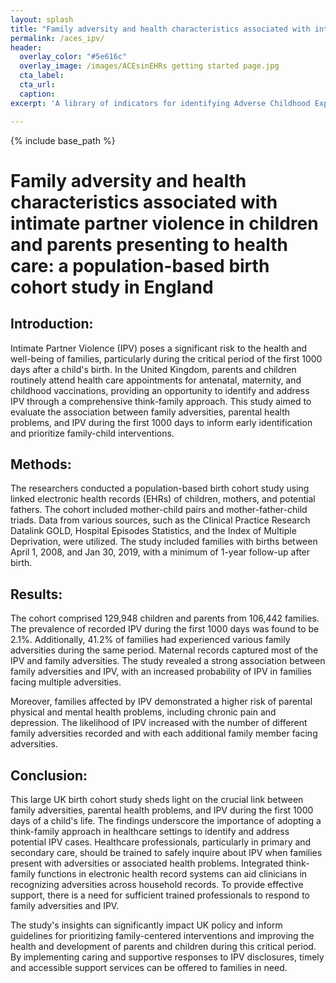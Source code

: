```yaml
---
layout: splash
title: "Family adversity and health characteristics associated with intimate partner violence in children and parents"
permalink: /aces_ipv/
header:
  overlay_color: "#5e616c"
  overlay_image: /images/ACEsinEHRs getting started page.jpg
  cta_label: 
  cta_url: 
  caption:
excerpt: 'A library of indicators for identifying Adverse Childhood Experiences (ACEs) in Electronic Health Records (EHRs) <br /> <small><a href="https://www.thelancet.com/journals/lanpub/article/PIIS2468-2667(23)00119-6/fulltext">New study out in Lancet Public Health!</a></small><br /><br /> {::nomarkdown}<iframe style="display: inline-block;" src=" " frameborder="0" scrolling="0" width="160px" height="30px"></iframe> <iframe style="display: inline-block;" src="" frameborder="0" scrolling="0" width="158px" height="30px"></iframe>{:/nomarkdown}'

---
```


{% include base_path %}

# Family adversity and health characteristics associated with intimate partner violence in children and parents presenting to health care: a population-based birth cohort study in England

## Introduction:

Intimate Partner Violence (IPV) poses a significant risk to the health and well-being of families, particularly during the critical period of the first 1000 days after a child's birth. In the United Kingdom, parents and children routinely attend health care appointments for antenatal, maternity, and childhood vaccinations, providing an opportunity to identify and address IPV through a comprehensive think-family approach. This study aimed to evaluate the association between family adversities, parental health problems, and IPV during the first 1000 days to inform early identification and prioritize family-child interventions.

## Methods:

The researchers conducted a population-based birth cohort study using linked electronic health records (EHRs) of children, mothers, and potential fathers. The cohort included mother-child pairs and mother-father-child triads. Data from various sources, such as the Clinical Practice Research Datalink GOLD, Hospital Episodes Statistics, and the Index of Multiple Deprivation, were utilized. The study included families with births between April 1, 2008, and Jan 30, 2019, with a minimum of 1-year follow-up after birth.

## Results:

The cohort comprised 129,948 children and parents from 106,442 families. The prevalence of recorded IPV during the first 1000 days was found to be 2.1%. Additionally, 41.2% of families had experienced various family adversities during the same period. Maternal records captured most of the IPV and family adversities. The study revealed a strong association between family adversities and IPV, with an increased probability of IPV in families facing multiple adversities.

Moreover, families affected by IPV demonstrated a higher risk of parental physical and mental health problems, including chronic pain and depression. The likelihood of IPV increased with the number of different family adversities recorded and with each additional family member facing adversities.

## Conclusion:

This large UK birth cohort study sheds light on the crucial link between family adversities, parental health problems, and IPV during the first 1000 days of a child's life. The findings underscore the importance of adopting a think-family approach in healthcare settings to identify and address potential IPV cases. Healthcare professionals, particularly in primary and secondary care, should be trained to safely inquire about IPV when families present with adversities or associated health problems. Integrated think-family functions in electronic health record systems can aid clinicians in recognizing adversities across household records. To provide effective support, there is a need for sufficient trained professionals to respond to family adversities and IPV.

The study's insights can significantly impact UK policy and inform guidelines for prioritizing family-centered interventions and improving the health and development of parents and children during this critical period. By implementing caring and supportive responses to IPV disclosures, timely and accessible support services can be offered to families in need.
